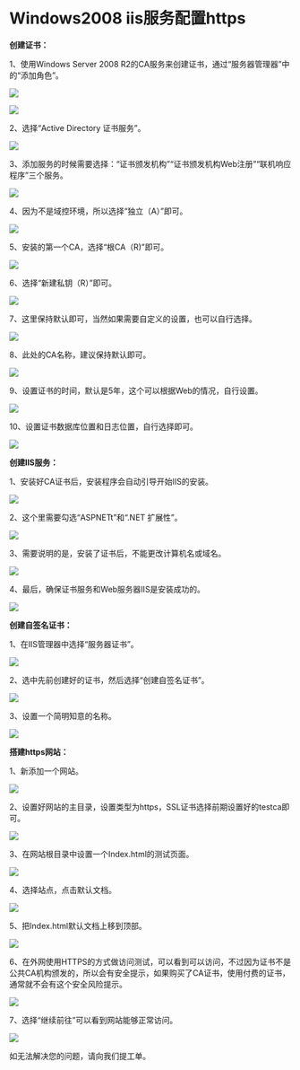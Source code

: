 # Windows2008 iis服务配置https
**创建证书：**

1、使用Windows  Server 2008 R2的CA服务来创建证书，通过“服务器管理器”中的“添加角色”。

![](https://github.com/jdcloudcom/cn/blob/edit/image/Elastic-Compute/Virtual-Machine/Windows/Windows2008%20iis%E6%9C%8D%E5%8A%A1%E9%85%8D%E7%BD%AEhttps01.png)

![](https://github.com/jdcloudcom/cn/blob/edit/image/Elastic-Compute/Virtual-Machine/Windows/Windows2008%20iis%E6%9C%8D%E5%8A%A1%E9%85%8D%E7%BD%AEhttps02.png)

2、选择“Active Directory 证书服务”。

![](https://github.com/jdcloudcom/cn/blob/edit/image/Elastic-Compute/Virtual-Machine/Windows/Windows2008%20iis%E6%9C%8D%E5%8A%A1%E9%85%8D%E7%BD%AEhttps03.png)

3、添加服务的时候需要选择：“证书颁发机构”“证书颁发机构Web注册”“联机响应程序”三个服务。

![](https://github.com/jdcloudcom/cn/blob/edit/image/Elastic-Compute/Virtual-Machine/Windows/Windows2008%20iis%E6%9C%8D%E5%8A%A1%E9%85%8D%E7%BD%AEhttps04.png)

4、因为不是域控环境，所以选择“独立（A）”即可。

![](https://github.com/jdcloudcom/cn/blob/edit/image/Elastic-Compute/Virtual-Machine/Windows/Windows2008%20iis%E6%9C%8D%E5%8A%A1%E9%85%8D%E7%BD%AEhttps05.png)

5、安装的第一个CA，选择“根CA（R)”即可。

![](https://github.com/jdcloudcom/cn/blob/edit/image/Elastic-Compute/Virtual-Machine/Windows/Windows2008%20iis%E6%9C%8D%E5%8A%A1%E9%85%8D%E7%BD%AEhttps06.png)

6、选择“新建私钥（R）”即可。

![](https://github.com/jdcloudcom/cn/blob/edit/image/Elastic-Compute/Virtual-Machine/Windows/Windows2008%20iis%E6%9C%8D%E5%8A%A1%E9%85%8D%E7%BD%AEhttps07.png)

7、这里保持默认即可，当然如果需要自定义的设置，也可以自行选择。

![](https://github.com/jdcloudcom/cn/blob/edit/image/Elastic-Compute/Virtual-Machine/Windows/Windows2008%20iis%E6%9C%8D%E5%8A%A1%E9%85%8D%E7%BD%AEhttps08.png)

8、此处的CA名称，建议保持默认即可。

![](https://github.com/jdcloudcom/cn/blob/edit/image/Elastic-Compute/Virtual-Machine/Windows/Windows2008%20iis%E6%9C%8D%E5%8A%A1%E9%85%8D%E7%BD%AEhttps09.png)

9、设置证书的时间，默认是5年，这个可以根据Web的情况，自行设置。

![](https://github.com/jdcloudcom/cn/blob/edit/image/Elastic-Compute/Virtual-Machine/Windows/Windows2008%20iis%E6%9C%8D%E5%8A%A1%E9%85%8D%E7%BD%AEhttps10.png)

10、设置证书数据库位置和日志位置，自行选择即可。

![](https://github.com/jdcloudcom/cn/blob/edit/image/Elastic-Compute/Virtual-Machine/Windows/Windows2008%20iis%E6%9C%8D%E5%8A%A1%E9%85%8D%E7%BD%AEhttps11.png)

**创建IIS服务：**

1、安装好CA证书后，安装程序会自动引导开始IIS的安装。

![](https://github.com/jdcloudcom/cn/blob/edit/image/Elastic-Compute/Virtual-Machine/Windows/Windows2008%20iis%E6%9C%8D%E5%8A%A1%E9%85%8D%E7%BD%AEhttps12.png)

2、这个里需要勾选“ASPNETt”和“.NET 扩展性”。

![](https://github.com/jdcloudcom/cn/blob/edit/image/Elastic-Compute/Virtual-Machine/Windows/Windows2008%20iis%E6%9C%8D%E5%8A%A1%E9%85%8D%E7%BD%AEhttps13.png)

3、需要说明的是，安装了证书后，不能更改计算机名或域名。

![](https://github.com/jdcloudcom/cn/blob/edit/image/Elastic-Compute/Virtual-Machine/Windows/Windows2008%20iis%E6%9C%8D%E5%8A%A1%E9%85%8D%E7%BD%AEhttps14.png)

4、最后，确保证书服务和Web服务器IIS是安装成功的。

![](https://github.com/jdcloudcom/cn/blob/edit/image/Elastic-Compute/Virtual-Machine/Windows/Windows2008%20iis%E6%9C%8D%E5%8A%A1%E9%85%8D%E7%BD%AEhttps15.png)

**创建自签名证书：**

1、在IIS管理器中选择“服务器证书”。

![](https://github.com/jdcloudcom/cn/blob/edit/image/Elastic-Compute/Virtual-Machine/Windows/Windows2008%20iis%E6%9C%8D%E5%8A%A1%E9%85%8D%E7%BD%AEhttps16.png)

2、选中先前创建好的证书，然后选择“创建自签名证书”。

![](https://github.com/jdcloudcom/cn/blob/edit/image/Elastic-Compute/Virtual-Machine/Windows/Windows2008%20iis%E6%9C%8D%E5%8A%A1%E9%85%8D%E7%BD%AEhttps17.png)

3、设置一个简明知意的名称。

![](https://github.com/jdcloudcom/cn/blob/edit/image/Elastic-Compute/Virtual-Machine/Windows/Windows2008%20iis%E6%9C%8D%E5%8A%A1%E9%85%8D%E7%BD%AEhttps18.png)

**搭建https网站：**

1、新添加一个网站。

![](https://github.com/jdcloudcom/cn/blob/edit/image/Elastic-Compute/Virtual-Machine/Windows/Windows2008%20iis%E6%9C%8D%E5%8A%A1%E9%85%8D%E7%BD%AEhttps19.png)

2、设置好网站的主目录，设置类型为https，SSL证书选择前期设置好的testca即可。

![](https://github.com/jdcloudcom/cn/blob/edit/image/Elastic-Compute/Virtual-Machine/Windows/Windows2008%20iis%E6%9C%8D%E5%8A%A1%E9%85%8D%E7%BD%AEhttps20.png)

3、在网站根目录中设置一个Index.html的测试页面。

![](https://github.com/jdcloudcom/cn/blob/edit/image/Elastic-Compute/Virtual-Machine/Windows/Windows2008%20iis%E6%9C%8D%E5%8A%A1%E9%85%8D%E7%BD%AEhttps21.png)

4、选择站点，点击默认文档。

![](https://github.com/jdcloudcom/cn/blob/edit/image/Elastic-Compute/Virtual-Machine/Windows/Windows2008%20iis%E6%9C%8D%E5%8A%A1%E9%85%8D%E7%BD%AEhttps22.png)

5、把Index.html默认文档上移到顶部。

![](https://github.com/jdcloudcom/cn/blob/edit/image/Elastic-Compute/Virtual-Machine/Windows/Windows2008%20iis%E6%9C%8D%E5%8A%A1%E9%85%8D%E7%BD%AEhttps23.png)

6、在外网使用HTTPS的方式做访问测试，可以看到可以访问，不过因为证书不是公共CA机构颁发的，所以会有安全提示，如果购买了CA证书，使用付费的证书，通常就不会有这个安全风险提示。

![](https://github.com/jdcloudcom/cn/blob/edit/image/Elastic-Compute/Virtual-Machine/Windows/Windows2008%20iis%E6%9C%8D%E5%8A%A1%E9%85%8D%E7%BD%AEhttps24.png)

7、选择“继续前往”可以看到网站能够正常访问。

![](https://github.com/jdcloudcom/cn/blob/edit/image/Elastic-Compute/Virtual-Machine/Windows/Windows2008%20iis%E6%9C%8D%E5%8A%A1%E9%85%8D%E7%BD%AEhttps25.png)

如无法解决您的问题，请向我们提工单。
